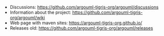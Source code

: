 * Discussions: <https://github.com/argouml-tigris-org/argouml/discussions>
* Information about the project: <https://github.com/argouml-tigris-org/argouml/wiki>
* Web page with maven sites: <https://argouml-tigris-org.github.io/>
* Releases old: <https://github.com/argouml-tigris-org/argouml/releases>
